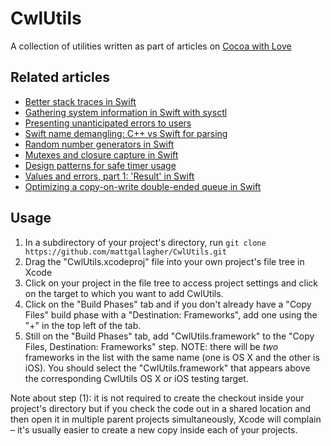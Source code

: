 # CwlUtils

A collection of utilities written as part of articles on [Cocoa with Love](https://cocoawithlove.com)

## Related articles

* [Better stack traces in Swift](https://cocoawithlove.com/blog/2016/02/28/stack-traces-in-swift.html)
* [Gathering system information in Swift with sysctl](https://www.cocoawithlove.com/blog/2016/03/08/swift-wrapper-for-sysctl.html)
* [Presenting unanticipated errors to users](https://www.cocoawithlove.com/blog/2016/04/14/error-recovery-attempter.html)
* [Swift name demangling: C++ vs Swift for parsing](https://www.cocoawithlove.com/blog/2016/05/01/swift-name-demangling.html)
* [Random number generators in Swift](https://www.cocoawithlove.com/blog/2016/05/19/random-numbers.html)
* [Mutexes and closure capture in Swift](https://www.cocoawithlove.com/blog/2016/06/02/threads-and-mutexes.html)
* [Design patterns for safe timer usage](https://www.cocoawithlove.com/blog/2016/07/30/timer-problems.html)
* [Values and errors, part 1: 'Result' in Swift](https://www.cocoawithlove.com/blog/2016/08/21/result-types-part-one.html)
* [Optimizing a copy-on-write double-ended queue in Swift](https://www.cocoawithlove.com/blog/2016/09/22/deque.html)

## Usage

1. In a subdirectory of your project's directory, run `git clone https://github.com/mattgallagher/CwlUtils.git`
2. Drag the "CwlUtils.xcodeproj" file into your own project's file tree in Xcode
3. Click on your project in the file tree to access project settings and click on the target to which you want to add CwlUtils.
4. Click on the "Build Phases" tab and if you don't already have a "Copy Files" build phase with a "Destination: Frameworks", add one using the "+" in the top left of the tab.
5. Still on the "Build Phases" tab, add "CwlUtils.framework" to the "Copy Files, Destination: Frameworks" step. NOTE: there will be *two* frameworks in the list with the same name (one is OS X and the other is iOS). You should select the "CwlUtils.framework" that appears above the corresponding CwlUtils OS X or iOS testing target.

Note about step (1): it is not required to create the checkout inside your project's directory but if you check the code out in a shared location and then open it in multiple parent projects simultaneously, Xcode will complain – it's usually easier to create a new copy inside each of your projects.
